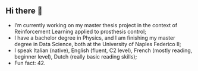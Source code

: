 ## Hi there 👋

- I’m currently working on my master thesis project in the context of Reinforcement Learning applied to prosthesis control;
- I have a bachelor degree in Physics, and I am finishing my master degree in Data Science, both at the University of Naples Federico II;
- I speak Italian (native), English (fluent, C2 level), French (mostly reading, beginner level), Dutch (really basic reading skills);
- Fun fact: 42.

<!--
**Megalodonte/Megalodonte** is a ✨ _special_ ✨ repository because its `README.md` (this file) appears on your GitHub profile.

Here are some ideas to get you started:

- 🔭 I’m currently working on ...
- 🌱 I’m currently learning ...
- 👯 I’m looking to collaborate on ...
- 🤔 I’m looking for help with ...
- 💬 Ask me about ...
- 📫 How to reach me: ...
- 😄 Pronouns: ...
- ⚡ Fun fact: ...
-->
